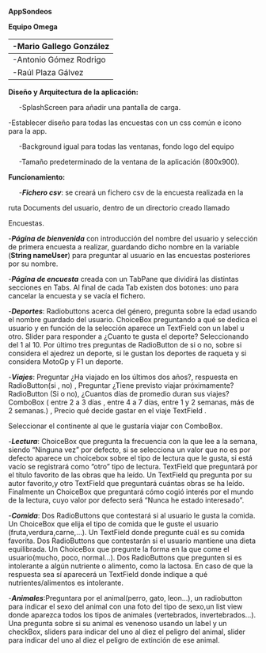 ﻿**AppSondeos**

**Equipo Omega**

|-Mario Gallego González|
| :- |
|-Antonio Gómez Rodrigo|
|-Raúl Plaza Gálvez|


**Diseño y Arquitectura de la aplicación:**

`	`-SplashScreen para añadir una pantalla de carga.

-Establecer diseño para todas las encuestas con un css común e icono para la app.

`	`-Background igual para todas las ventanas, fondo logo del equipo

`	`-Tamaño predeterminado de la ventana de la aplicación (800x900).

**Funcionamiento:**

`	`-***Fichero csv***: se creará un fichero csv de la encuesta realizada en la

ruta Documents del usuario, dentro de un directorio creado llamado

Encuestas.

-***Página de bienvenida*** con introducción del nombre del usuario y selección de primera encuesta a realizar, guardando dicho nombre en la variable (**String nameUser**) para preguntar al usuario en las encuestas posteriores por su nombre.



-***Página de encuesta*** creada con un TabPane que dividirá las distintas secciones en Tabs. Al final de cada Tab existen dos botones: uno para cancelar la encuesta y se vacía el fichero.

-***Deportes***: Radiobuttons acerca del género, pregunta sobre la edad usando el nombre guardado del usuario. ChoiceBox preguntando a qué se dedica el usuario y en función de la selección aparece un TextField con un label u otro. Slider para responder a ¿Cuanto te gusta el deporte? Seleccionando del 1 al 10. Por último tres preguntas de RadioButton de si o no, sobre si considera el ajedrez un deporte, si le gustan los deportes de raqueta y si considera MotoGp y F1 un deporte.

-***Viajes***: Preguntar  ¿Ha viajado en los últimos dos años?, respuesta en RadioButton(si , no) , Preguntar ¿Tiene previsto viajar próximamente? RadioButton (Si o no), ¿Cuantos días de promedio duran sus viajes? ComboBox ( entre 2 a 3 días , entre 4 a 7 días, entre 1 y 2 semanas, más de 2 semanas.) , Precio qué decide gastar en el viaje TextField .

Seleccionar el continente al que le gustaría viajar con ComboBox.

-***Lectura***: ChoiceBox que pregunta la frecuencia con la que lee a la semana, siendo “Ninguna vez” por defecto, si se selecciona un valor que no es por defecto aparece un choicebox sobre el tipo de lectura que le gusta, si está vacío se registrará como “otro” tipo de lectura. TextField que preguntará por el título favorito de las obras que ha leído. Un TextField qu pregunta por su autor favorito,y otro TextField que preguntará cuántas obras se ha leído. Finalmente un ChoiceBox que preguntará cómo cogió interés por el mundo de la lectura, cuyo valor por defecto será “Nunca he estado interesado”.

-***Comida***: Dos RadioButtons que contestará si al usuario le gusta la comida. Un ChoiceBox que elija el tipo de comida que le guste el usuario (fruta,verdura,carne,...). Un TextField donde pregunte cuál es su comida favorita. Dos RadioButtons que contestarán si el usuario mantiene una dieta equilibrada. Un ChoiceBox que pregunte la forma en la que come el usuario(mucho, poco, normal…). Dos RadioButtons que pregunten si es intolerante a algún nutriente o alimento, como la lactosa. En caso de que la respuesta sea sí aparecerá un TextField donde indique a qué nutrientes/alimentos es intolerante.

-***Animales***:Preguntara por el animal(perro, gato, leon…), un radiobutton para indicar el sexo del animal con una foto del tipo de sexo,un list view donde aparezca todos los tipos de animales (vertebrados, invertebrados…). Una pregunta sobre si su animal es venenoso usando un label y un checkBox, sliders para indicar del uno al diez el peligro del animal, slider para indicar del uno al diez el peligro de extinción de ese animal.


